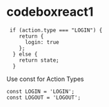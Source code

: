 # codeboxreact1
```
 if (action.type === "LOGIN") {
    return {
      login: true
    };
  } else {
    return state;
  }
```
Use const for Action Types
```
const LOGIN = 'LOGIN';
const LOGOUT = 'LOGOUT';
```
